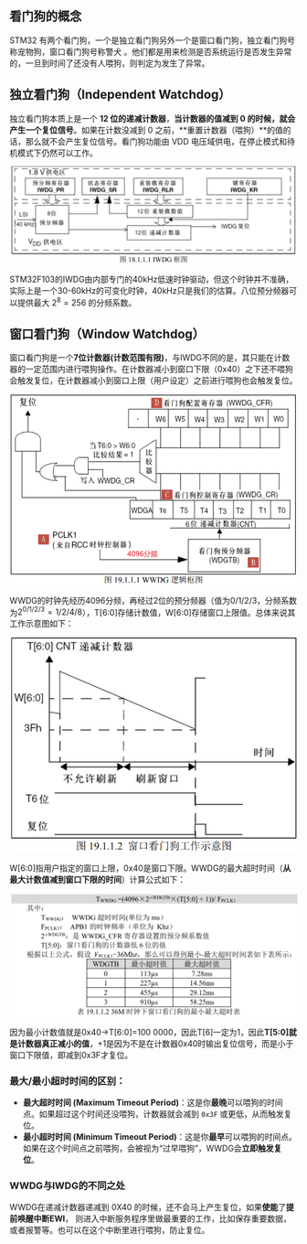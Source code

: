 ## 看门狗的概念

STM32 有两个看门狗，一个是独立看门狗另外一个是窗口看门狗，独立看门狗号称宠物狗，窗口看门狗号称警犬 。他们都是用来检测是否系统运行是否发生异常的，一旦到时间了还没有人喂狗，则判定为发生了异常。

## 独立看门狗（**Independent**  Watchdog）

独立看门狗本质上是一个 **12 位的递减计数器**，**当计数器的值减到 0 的时候，就会产生一个复位信号**。如果在计数没减到 0 之前，**重置计数器（喂狗）**的值的话，那么就不会产生复位信号。看门狗功能由 VDD 电压域供电，在停止模式和待机模式下仍然可以工作。

![image-20251011212705735](./assets/image-20251011212705735.png)

STM32F103的IWDG由内部专门的40kHz低速时钟驱动，但这个时钟并不准确，实际上是一个30-60kHz的可变化时钟，40kHz只是我们的估算。八位预分频器可以提供最大 $2^8=256$ 的分频系数。

## 窗口看门狗（**Window Watchdog**）

窗口看门狗是一个**7位计数器(计数范围有限)**，与IWDG不同的是，其只能在计数器的一定范围内进行喂狗操作。在计数器减小到窗口下限（0x40）之下还不喂狗会触发复位，在计数器减小到窗口上限（用户设定）之前进行喂狗也会触发复位。

![image-20251011211927800](./assets/image-20251011211927800.png)

WWDG的时钟先经历4096分频，再经过2位的预分频器（值为0/1/2/3，分频系数为$2^{0/1/2/3}=1/2/4/8$），T[6:0]存储计数值，W[6:0]存储窗口上限值。总体来说其工作示意图如下：

![image-20251011212000943](./assets/image-20251011212000943.png)

W[6:0]指用户指定的窗口上限，0x40是窗口下限。WWDG的最大超时时间（**从最大计数值减到窗口下限的时间**）计算公式如下：

![image-20251011213830133](./assets/image-20251011213830133.png)

因为最小计数值就是0x40->T[6:0]=100 0000，因此T[6]一定为1，因此**T[5:0]就是计数器真正减小的值**，+1是因为不是在计数器0x40时输出复位信号，而是小于窗口下限值，即减到0x3F才复位。

### 最大/最小超时时间的区别：

- **最大超时时间 (Maximum Timeout Period)**：这是你**最晚**可以喂狗的时间点。如果超过这个时间还没喂狗，计数器就会减到 `0x3F` 或更低，从而触发复位。
- **最小超时时间 (Minimum Timeout Period)**：这是你**最早**可以喂狗的时间点。如果在这个时间点之前喂狗，会被视为“过早喂狗”，WWDG会**立即触发复位**。

### WWDG与IWDG的不同之处

WWDG在递减计数器递减到 0X40 的时候，还不会马上产生复位，如果**使能**了**提前唤醒中断EWI**， 则进入中断服务程序里做最重要的工作，比如保存重要数据，或者报警等。也可以在这个中断里进行喂狗，防止复位。  